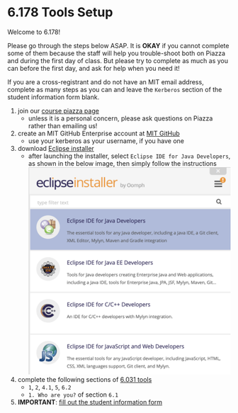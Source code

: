 # 6.178 Tools Setup

Welcome to 6.178!

Please go through the steps below ASAP. It is __OKAY__ if you cannot complete some of them because the staff will help you trouble-shoot both on Piazza and during the first day of class. But please try to complete as much as you can before the first day, and ask for help when you need it!

If you are a cross-registrant and do not have an MIT email address, complete as many steps as you can and leave the `Kerberos` section of the student information form blank.

1. join our [course piazza page](https://piazza.com/mit/spring2019/6178)
    - unless it is a personal concern, please ask questions on Piazza rather than emailing us!
1. create an MIT GitHub Enterprise account at [MIT GitHub](https://github.mit.edu)
    - use your kerberos as your username, if you have one
1. download [Eclipse installer](https://www.eclipse.org/downloads/)
    - after launching the installer, select `Eclipse IDE for Java Developers`, as shown in the below image, then simply follow the instructions ![image](images/java.png)
1. complete the following sections of [6.031 tools](http://web.mit.edu/6.031/www/fa18/getting-started/)
    - `1`, `2`, `4.1`, `5`, `6.2`
    - `1. Who are you?` of section `6.1`
1. __IMPORTANT__: [fill out the student information form](https://goo.gl/forms/2k7TOeZ3Xfglt6vo2)
